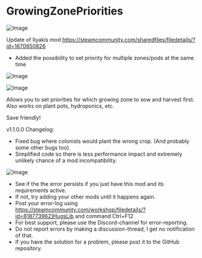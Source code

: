 # GrowingZonePriorities

![Image](https://i.imgur.com/buuPQel.png)

Update of Ilyakis mod
https://steamcommunity.com/sharedfiles/filedetails/?id=1670650826

- Added the possibility to set priority for multiple zones/pods at the same time

![Image](https://i.imgur.com/pufA0kM.png)

	
![Image](https://i.imgur.com/Z4GOv8H.png)


Allows you to set priorities for which growing zone to sow and harvest first. Also works on plant pots, hydroponics, etc.

Save friendly!

v1.1.0.0 Changelog:
- Fixed bug where colonists would plant the wrong crop. (And probably some other bugs too).
- Simplified code so there is less performance impact and extremely unlikely chance of a mod incompatibility.

![Image](https://i.imgur.com/PwoNOj4.png)



-  See if the the error persists if you just have this mod and its requirements active.
-  If not, try adding your other mods until it happens again.
-  Post your error-log using https://steamcommunity.com/workshop/filedetails/?id=818773962]HugsLib and command Ctrl+F12
-  For best support, please use the Discord-channel for error-reporting.
-  Do not report errors by making a discussion-thread, I get no notification of that.
-  If you have the solution for a problem, please post it to the GitHub repository.




